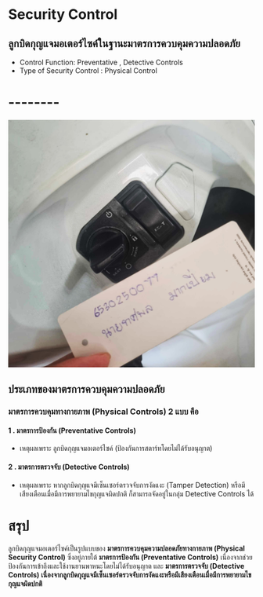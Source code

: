 # Security Control
## ลูกบิดกุญแจมอเตอร์ไซค์ในฐานะมาตรการควบคุมความปลอดภัย
- Control Function: Preventative , Detective Controls
- Type of Security Control : Physical Control

# --------
![Picture](pic/mosi.jpg)

## ประเภทของมาตรการควบคุมความปลอดภัย
### มาตรการควบคุมทางกายภาพ (Physical Controls) 2 แบบ คือ
#### 1 . มาตรการป้องกัน (Preventative Controls)
- เหตุผลเพราะ ลูกบิดกุญแจมอเตอร์ไซค์ (ป้องกันการสตาร์ทโดยไม่ได้รับอนุญาต)

#### 2 . มาตรการตรวจจับ (Detective Controls)
- เหตุผลเพราะ หากลูกบิดกุญแจมีเซ็นเซอร์ตรวจจับการงัดแงะ (Tamper Detection) หรือมีเสียงเตือนเมื่อมีการพยายามไขกุญแจผิดปกติ ก็สามารถจัดอยู่ในกลุ่ม Detective Controls ได้

# สรุป
ลูกบิดกุญแจมอเตอร์ไซค์เป็นรูปแบบของ **มาตรการควบคุมความปลอดภัยทางกายภาพ (Physical Security Control)** ซึ่งอยู่ภายใต้ **มาตรการป้องกัน (Preventative Controls)** เนื่องจากช่วยป้องกันการเข้าถึงและใช้งานยานพาหนะโดยไม่ได้รับอนุญาต และ **มาตรการตรวจจับ (Detective Controls) เนื่องจากลูกบิดกุญแจมีเซ็นเซอร์ตรวจจับการงัดแงะหรือมีเสียงเตือนเมื่อมีการพยายามไขกุญแจผิดปกติ**


